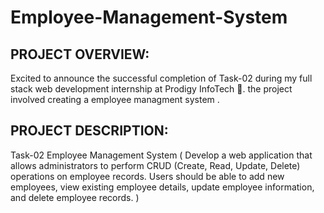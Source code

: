 # Employee-Management-System

## PROJECT OVERVIEW:

Excited to announce the successful completion of Task-02 during my full stack web development internship at Prodigy InfoTech 🚀. the project involved creating a employee managment system .

## PROJECT DESCRIPTION:
Task-02 Employee Management System ( Develop a web application that allows administrators to perform CRUD (Create, Read, Update, Delete) operations on employee records. Users should be able to add new employees, view existing employee details, update employee information, and delete employee records. )
